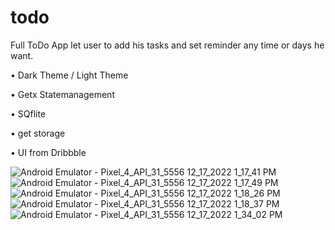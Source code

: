 # todo

Full ToDo App let user to add his tasks and set reminder any time or days he want.

• Dark Theme / Light Theme

• Getx Statemanagement

• SQflite

• get storage

• UI from Dribbble


![Android Emulator - Pixel_4_API_31_5556 12_17_2022 1_17_41 PM](https://user-images.githubusercontent.com/72998532/208239848-e5134322-fd32-4136-b33f-c0e0884b3bd7.png)
![Android Emulator - Pixel_4_API_31_5556 12_17_2022 1_17_49 PM](https://user-images.githubusercontent.com/72998532/208239850-b534ffc2-5c69-4983-bc3b-269bd46954a5.png)
![Android Emulator - Pixel_4_API_31_5556 12_17_2022 1_18_26 PM](https://user-images.githubusercontent.com/72998532/208239851-c83ec34d-045c-468e-826c-048dbe432755.png)
![Android Emulator - Pixel_4_API_31_5556 12_17_2022 1_18_37 PM](https://user-images.githubusercontent.com/72998532/208239852-b3b6c810-9c34-4e18-a333-663dc3da342b.png)
![Android Emulator - Pixel_4_API_31_5556 12_17_2022 1_34_02 PM](https://user-images.githubusercontent.com/72998532/208239854-f2e1a54f-0206-4de0-bb57-98fdef2d9c2b.png)



